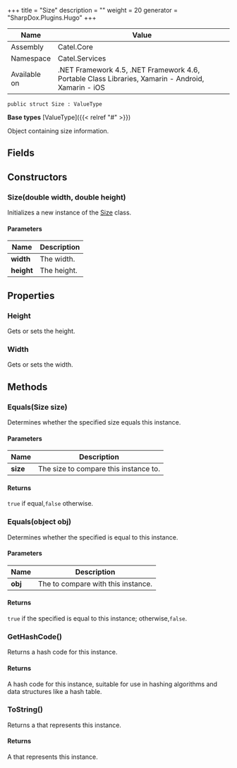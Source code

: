 

+++
title = "Size" 
description = ""
weight = 20
generator = "SharpDox.Plugins.Hugo"
+++

Name|Value
---|---
Assembly|Catel.Core
Namespace|Catel.Services
Available on|.NET Framework 4.5, .NET Framework 4.6, Portable Class Libraries, Xamarin - Android, Xamarin - iOS

```
public struct Size : ValueType
```

**Base types**
[ValueType]({{&lt; relref "#" &gt;}})

Object containing size information.

## Fields

## Constructors

### Size(double width, double height)

Initializes a new instance of the [Size](#) class.

#### Parameters

Name|Description
---|---
**width**|The width.
**height**|The height.

## Properties

### Height

Gets or sets the height.

### Width

Gets or sets the width.

## Methods

### Equals(Size size)

Determines whether the specified size equals this instance.

#### Parameters

Name|Description
---|---
**size**|The size to compare this instance to.

#### Returns

`true` if equal,`false` otherwise.

### Equals(object obj)

Determines whether the specified is equal to this instance.

#### Parameters

Name|Description
---|---
**obj**|The to compare with this instance.

#### Returns

`true` if the specified is equal to this instance; otherwise,`false`.

### GetHashCode()

Returns a hash code for this instance.

#### Returns

A hash code for this instance, suitable for use in hashing algorithms and data structures like a hash table.

### ToString()

Returns a that represents this instance.

#### Returns

A that represents this instance.

